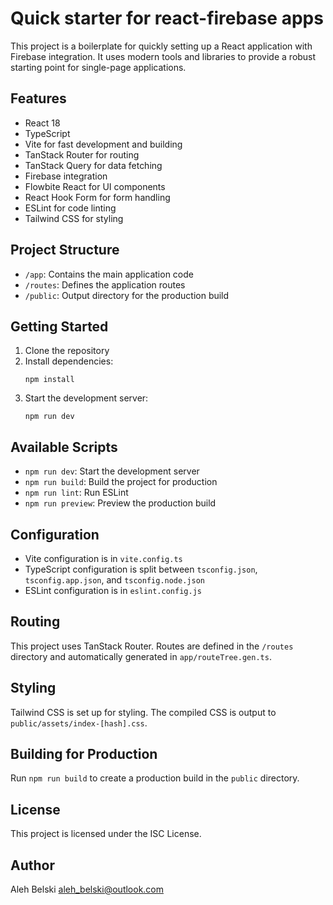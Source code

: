 # Quick starter for react-firebase apps

This project is a boilerplate for quickly setting up a React application with Firebase integration. It uses modern tools and libraries to provide a robust starting point for single-page applications.

## Features

- React 18
- TypeScript
- Vite for fast development and building
- TanStack Router for routing
- TanStack Query for data fetching
- Firebase integration
- Flowbite React for UI components
- React Hook Form for form handling
- ESLint for code linting
- Tailwind CSS for styling

## Project Structure

- `/app`: Contains the main application code
- `/routes`: Defines the application routes
- `/public`: Output directory for the production build

## Getting Started

1. Clone the repository
2. Install dependencies:
   ```
   npm install
   ```
3. Start the development server:
   ```
   npm run dev
   ```

## Available Scripts

- `npm run dev`: Start the development server
- `npm run build`: Build the project for production
- `npm run lint`: Run ESLint
- `npm run preview`: Preview the production build

## Configuration

- Vite configuration is in `vite.config.ts`
- TypeScript configuration is split between `tsconfig.json`, `tsconfig.app.json`, and `tsconfig.node.json`
- ESLint configuration is in `eslint.config.js`

## Routing

This project uses TanStack Router. Routes are defined in the `/routes` directory and automatically generated in `app/routeTree.gen.ts`.

## Styling

Tailwind CSS is set up for styling. The compiled CSS is output to `public/assets/index-[hash].css`.

## Building for Production

Run `npm run build` to create a production build in the `public` directory.

## License

This project is licensed under the ISC License.

## Author

Aleh Belski <aleh_belski@outlook.com>
